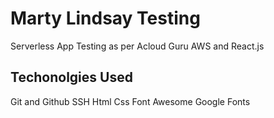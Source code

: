 # Marty Lindsay Testing 

Serverless App Testing as per Acloud Guru
AWS and React.js

## Techonolgies Used
Git and Github
SSH
Html
Css
Font Awesome
Google Fonts
